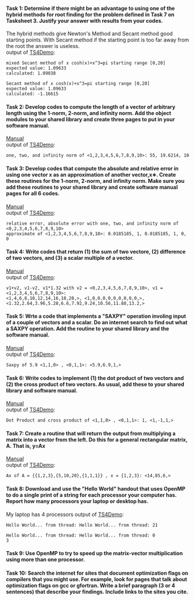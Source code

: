 #### Task 1: Determine if there might be an advantage to using one of the hybrid methods for root finding for the problem defined in Task 7 on Tasksheet 3. Justify your answer with results from your codes.  
The hybrid methods give Newton's Method and Secant method good starting points. With Secant method if the starting point is too far away from the root the answer is useless.  
output of [TS4Demo](https://gftbs.github.io/src/TS4Demo.cpp):  

    mixed Secant method of x cosh(x)+x^3=pi starting range [0,20]
    expected value: 1.09633
    calculated: 1.09038

    Secant method of x cosh(x)+x^3=pi starting range [0,20]
    expected value: 1.09633
    calculated: -1.16615


  
  
#### Task 2: Develop codes to compute the length of a vector of arbitrary length using the 1-norm, 2-norm, and infinity norm. Add the object modules to your shared library and create three pages to put in your software manual.  
[Manual](https://gftbs.github.io/Software_Manual/toc)  
output of [TS4Demo](https://gftbs.github.io/src/TS4Demo.cpp):  

    one, two, and infinity norm of <1,2,3,4,5,6,7,8,9,10>: 55, 19.6214, 10

#### Task 3: Develop codes that compute the absolute and relative error in using one vector x as an approximation of another vector,x∗. Create these routines for the 1-norm, 2-norm, and infinity norm. Make sure you add these routines to your shared library and create software manual pages for all 6 codes.  
[Manual](https://gftbs.github.io/Software_Manual/toc)  
output of [TS4Demo](https://gftbs.github.io/src/TS4Demo.cpp): 

    relative error, absolute error with one, two, and infinity norm of <0,2,3,4,5,6,7,8,9,10>
    approximate of <1,2,3,4,5,6,7,8,9,10>: 0.0185185, 1, 0.0185185, 1, 0, 0

#### Task 4: Write codes that return (1) the sum of two vectore, (2) difference of two vectors, and (3) a scalar multiple of a vector.  

[Manual](https://gftbs.github.io/Software_Manual/toc)  
output of [TS4Demo](https://gftbs.github.io/src/TS4Demo.cpp): 

    v1+v2, v1-v2, v1*1.32 with v2 = <0,2,3,4,5,6,7,8,9,10>, v1 = <1,2,3,4,5,6,7,8,9,10>:
    <1,4,6,8,10,12,14,16,18,20,>, <1,0,0,0,0,0,0,0,0,0,>, <1.32,2.64,3.96,5.28,6.6,7.92,9.24,10.56,11.88,13.2,>  
#### Task 5: Wrte a code that implements a "SAXPY" operation involing input of a couple of vectors and a scalar. Do an internet search to find out what a SAXPY operation. Add the routine to your shared library and the software manual.  
[Manual](https://gftbs.github.io/Software_Manual/toc)  
output of [TS4Demo](https://gftbs.github.io/src/TS4Demo.cpp): 

    Saxpy of 5.9 <1,1,0> , <0,1,1>: <5.9,6.9,1,>

#### Task 6: Write codes to implement (1) the dot product of two vectors and (2) the cross product of two vectors. As usual, add these to your shared library and software manual.  

[Manual](https://gftbs.github.io/Software_Manual/toc)  
output of [TS4Demo](https://gftbs.github.io/src/TS4Demo.cpp): 

    Dot Product and cross product of <1,1,0> , <0,1,1>: 1, <1,-1,1,>
#### Task 7: Create a routine that will return the output from multiplying a matrix into a vector from the left. Do this for a general rectangular matrix, A. That is, y=Ax  
[Manual](https://gftbs.github.io/Software_Manual/toc)  
output of [TS4Demo](https://gftbs.github.io/src/TS4Demo.cpp): 

    Ax of A = {{1,2,3},{5,10,20},{1,1,1}} , x = {1,2,3}: <14,85,6,>

#### Task 8: Download and use the "Hello World" handout that uses OpenMP to do a single print of a string for each processor your computer has. Report how many processors your laptop or desktop has.  
My laptop has 4 processors
output of [TS4Demo](https://gftbs.github.io/src/TS4Demo.cpp): 

    Hello World... from thread: Hello World... from thread: 21

    Hello World... from thread: Hello World... from thread: 0
    3

#### Task 9: Use OpenMP to try to speed up the matrix-vector multiplication using more than one processor.  

#### Task 10: Search the internet for sites that document optimization flags on compilers that you might use. For example, look for pages that talk about optimization flags on gcc or gfortran. Write a brief paragraph (3 or 4 sentences) that describe your findings. Include links to the sites you cite.  


